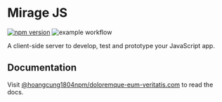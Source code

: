 # Mirage JS

[![npm version](https://badge.fury.io/js/@hoangcung1804npm/doloremque-eum-veritatis.svg)](https://badge.fury.io/js/@hoangcung1804npm/doloremque-eum-veritatis)
![example workflow](https://github.com/hoangcung1804npm/doloremque-eum-veritatis/actions/workflows/.github/workflows/ci.yml/badge.svg)

A client-side server to develop, test and prototype your JavaScript app.

## Documentation

Visit [@hoangcung1804npm/doloremque-eum-veritatis.com](https://@hoangcung1804npm/doloremque-eum-veritatis.com) to read the docs.
